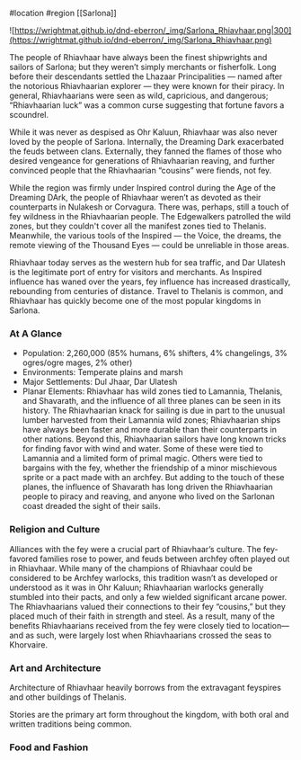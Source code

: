  #location #region [[Sarlona]]

![https://wrightmat.github.io/dnd-eberron/_img/Sarlona_Rhiavhaar.png|300](https://wrightmat.github.io/dnd-eberron/_img/Sarlona_Rhiavhaar.png)

The people of Rhiavhaar have always been the finest shipwrights and sailors of Sarlona; but they weren’t simply merchants or fisherfolk. Long before their descendants settled the Lhazaar Principalities — named after the notorious Rhiavhaarian explorer — they were known for their piracy. In general, Rhiavhaarians were seen as wild, capricious, and dangerous; “Rhiavhaarian luck” was a common curse suggesting that fortune favors a scoundrel.

While it was never as despised as Ohr Kaluun, Rhiavhaar was also never loved by the people of Sarlona. Internally, the Dreaming Dark exacerbated the feuds between clans. Externally, they fanned the flames of those who desired vengeance for generations of Rhiavhaarian reaving, and further convinced people that the Rhiavhaarian “cousins” were fiends, not fey.

While the region was firmly under Inspired control during the Age of the Dreaming DArk, the people of Rhiavhaar weren’t as devoted as their counterparts in Nulakesh or Corvagura. There was, perhaps, still a touch of fey wildness in the Rhiavhaarian people. The Edgewalkers patrolled the wild zones, but they couldn't cover all the manifest zones tied to Thelanis. Meanwhile, the various tools of the Inspired — the Voice, the dreams, the remote viewing of the Thousand Eyes — could be unreliable in those areas.

Rhiavhaar today serves as the western hub for sea traffic, and Dar Ulatesh is the legitimate port of entry for visitors and merchants. As Inspired influence has waned over the years, fey influence has increased drastically, rebounding from centuries of distance. Travel to Thelanis is common, and Rhiavhaar has quickly become one of the most popular kingdoms in Sarlona.

### At A Glance

* Population: 2,260,000 (85% humans, 6% shifters, 4% changelings, 3% ogres/ogre mages, 2% other)
* Environments: Temperate plains and marsh
* Major Settlements: Dul Jhaar, Dar Ulatesh
* Planar Elements: Rhiavhaar has wild zones tied to Lamannia, Thelanis, and Shavarath, and the influence of all three planes can be seen in its history. The Rhiavhaarian knack for sailing is due in part to the unusual lumber harvested from their Lamannia wild zones; Rhiavhaarian ships have always been faster and more durable than their counterparts in other nations. Beyond this, Rhiavhaarian sailors have long known tricks for finding favor with wind and water. Some of these were tied to Lamannia and a limited form of primal magic. Others were tied to bargains with the fey, whether the friendship of a minor mischievous sprite or a pact made with an archfey. But adding to the touch of these planes, the influence of Shavarath has long driven the Rhiavhaarian people to piracy and reaving, and anyone who lived on the Sarlonan coast dreaded the sight of their sails.

### Religion and Culture

Alliances with the fey were a crucial part of Rhiavhaar’s culture. The fey-favored families rose to power, and feuds between archfey often played out in Rhiavhaar. While many of the champions of Rhiavhaar could be considered to be Archfey warlocks, this tradition wasn’t as developed or understood as it was in Ohr Kaluun; Rhiavhaarian warlocks generally stumbled into their pacts, and only a few wielded significant arcane power. The Rhiavhaarians valued their connections to their fey “cousins,” but they placed much of their faith in strength and steel. As a result, many of the benefits Rhiavhaarians received from the fey were closely tied to location—and as such, were largely lost when Rhiavhaarians crossed the seas to Khorvaire.

### Art and Architecture

Architecture of Rhiavhaar heavily borrows from the extravagant feyspires and other buildings of Thelanis.

Stories are the primary art form throughout the kingdom, with both oral and written traditions being common.

### Food and Fashion


